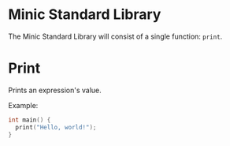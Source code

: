 # Minic Standard Library

The Minic Standard Library will consist of a single function: `print`.

# Print

Prints an expression's value.

Example:
```c
int main() {
  print("Hello, world!");
}
```
